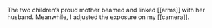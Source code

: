 The two children’s proud mother beamed and linked [[arms]] with her husband. Meanwhile, I adjusted the exposure on my [[camera]].